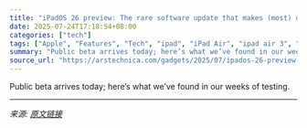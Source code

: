 ```yaml
---
title: "iPadOS 26 preview: The rare software update that makes (most) old hardware feel new"
date: 2025-07-24T17:18:54+08:00
categories: ["tech"]
tags: ["Apple", "Features", "Tech", "ipad", "iPad Air", "ipad air 3", "iPadOS", "ipados 26"]
summary: "Public beta arrives today; here’s what we’ve found in our weeks of testing."
source_url: "https://arstechnica.com/gadgets/2025/07/ipados-26-preview-the-rare-software-update-that-makes-most-old-hardware-feel-new/"
---
```


Public beta arrives today; here’s what we’ve found in our weeks of testing.

---

*来源: [原文链接](https://arstechnica.com/gadgets/2025/07/ipados-26-preview-the-rare-software-update-that-makes-most-old-hardware-feel-new/)*
